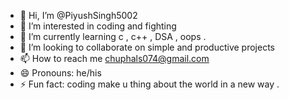 - 👋 Hi, I’m @PiyushSingh5002
- 👀 I’m interested in coding and fighting 
- 🌱 I’m currently learning c , c++ , DSA , oops  . 
- 💞️ I’m looking to collaborate on simple and productive projects 
- 📫 How to reach me chuphals074@gmail.com
- 😄 Pronouns: he/his
- ⚡ Fun fact: coding make u thing about  the world in a new way . 

<!---
PiyushSingh5002/PiyushSingh5002 is a ✨ special ✨ repository because its `README.md` (this file) appears on your GitHub profile.
You can click the Preview link to take a look at your changes.
--->
